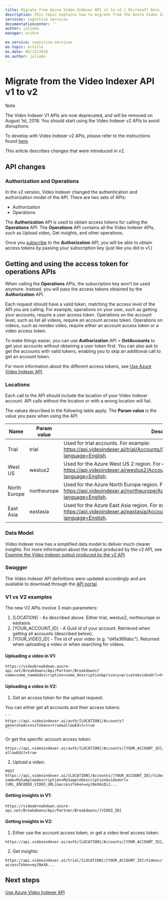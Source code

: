 ```yaml
---
title: Migrate from Azure Video Indexer API v1 to v2 | Microsoft Docs
description: This topic explains how to migrate from the Azure Video Indexer API v1 to v2.
services: cognitive services
documentationcenter: ''
author: juliako
manager: erikre

ms.service: cognitive-services
ms.topic: article
ms.date: 05/13/2018
ms.author: juliako
---
```


# Migrate from the Video Indexer API v1 to v2

> [!Note]
> The Video Indexer V1 APIs are now deprecated, and will be removed on August 1st, 2018. You should start using the Video Indexer v2 APIs to avoid disruptions.
>
> To develop with Video Indexer v2 APIs, please refer to the instructions found [here](https://api-portal.videoindexer.ai/). 

This article describes changes that were introduced in v2.  

## API changes

### Authorization and Operations

In the v2 version, Video Indexer changed the authentication and authorization model of the API. There are two sets of APIs: 

* Authorization 
* Operations

The **Authorization** API is used to obtain access tokens for calling the **Operations** API. The **Operations** API contains all the Video Indexer APIs, such as Upload video, Get insights, and other operations.

Once you [subscribe](video-indexer-get-started.md) to the **Authorization** API, you will be able to obtain access tokens by passing your subscription key (just like you did in v1.)

## Getting and using the access token for operations APIs

When calling the **Operations** APIs, the subscription key won't be used anymore. Instead, you will pass the access tokens obtained by the **Authorization** API. 

Each request should have a valid token, matching the access level of the API you are calling. For example, operations on your user, such as getting your accounts, require a user access token. Operations on the account level, such as list all videos, require an account access token. Operations on videos, such as reindex video, require either an account access token or a video access token.

To make things easier, you can use **Authorization** API > **GetAccounts** to get your accounts without obtaining a user token first. You can also ask to get the accounts with valid tokens, enabling you to skip an additional call to get an account token.

For more information about the different access tokens, see [Use Azure Video Indexer API](video-indexer-use-apis.md).

### Locations

Each call to the API should include the location of your Video Indexer account. API calls without the location or with a wrong location will fail.

The values described in the following table apply. The **Param value** is the value you pass when using the API.

|**Name**|**Param value**|**Description**|
|---|---|---|
|Trial|trial|Used for trial accounts. For example: https://api.videoindexer.ai/trial/Accounts/{accountId}/Videos/{videoId}/Index?language=English.|
|West US|westus2|Used for the Azure West US 2 region.  For example: https://api.videoindexer.ai/westus2/Accounts/{accountId}/Videos/{videoId}/Index?language=English.|
|North Europe |northeurope|Used for the Azure North Europe region. For example:  https://api.videoindexer.ai/northeurope/Accounts/{accountId}/Videos/{videoId}/Index?language=English. |
|East Asia|eastasia|Used for the Azure East Asia region. For example:  https://api.videoindexer.ai/eastasia/Accounts/{accountId}/Videos/{videoId}/Index?language=English.|

### Data Model

Video Indexer now has a simplified data model to deliver much clearer insights. For more information about the output produced by the v2 API, see [Examine the Video Indexer output produced by the v2 API](video-indexer-output-json-v2.md).

### Swagger

The Video Indexer API definitions were updated accordingly and are available to download through the [API portal](https://api-portal.videoindexer.ai/docs/services/authorization/operations/Get-Account-Access-Token).


### V1 vs V2 examples

The new V2 APIs involve 3 main parameters:

1. [LOCATION] - As described above. Either trial, westus2, northeurope or eastasia.
2. [YOUR_ACCOUNT_ID] - A Guid id of your account. Retrieved when getting all accounts (described below).
3. [YOUR_VIDEO_ID] - The id of your video (e.g. "d4fa369abc"). Returned when uploading a video or when searching for videos.

#### Uploading a video in V1:

```
https://videobreakdown.azure-api.net/Breakdowns/Api/Partner/Breakdowns?name=some_name&description=some_description&privacy=private&videoUrl=http://URL_TO_YOUR_VIDEO
```

#### Uploading a video in V2:

1. Get an access token for the upload request:

  You can either get all accounts and their access tokens:

    ```
    https://api.videoindexer.ai/auth/[LOCATION]/Accounts?generateAccessTokens=true&allowEdit=true
    ```

  Or get the specific account access token:
  
  ```
  https://api.videoindexer.ai/auth/[LOCATION]/Accounts/[YOUR_ACCOUNT_ID]/AccessToken?allowEdit=true
  ```
2. Upload a video:

  ```
  POST https://api.videoindexer.ai/[LOCATION]/Accounts/[YOUR_ACCOUNT_ID]/Videos?name=MySample&description=MySampleDescription&videoUrl=[URL_ENCODED_VIDEO_URL]&accessToken=eyJ0eXAiOiJ...
  ```

#### Getting insights in V1:

```
https://videobreakdown.azure-api.net/Breakdowns/Api/Partner/Breakdowns/[VIDEO_ID]
```
  
#### Getting insights in V2:

1. Either use the account access token, or get a video level access token:

  ```
  https://api.videoindexer.ai/auth/[LOCATION]/Accounts/[YOUR_ACCOUNT_ID]/Videos/[VIDEO_ID]/AccessToken
  ```
  
2. Get insights:

  ```
  https://api.videoindexer.ai/trial/[LOCATION]/[YOUR_ACCOUNT_ID]/Videos/[VIDEO_ID]/Index?accessToken=eyJ0eXA...
  ```

## Next steps

[Use Azure Video Indexer API](video-indexer-use-apis.md)

